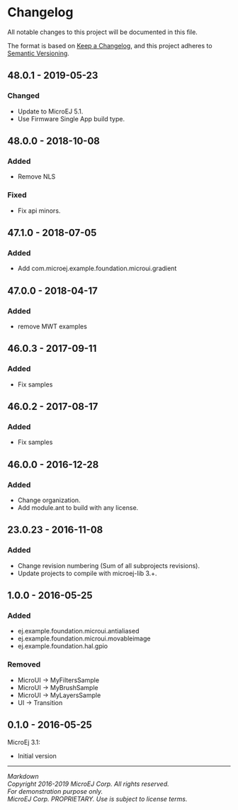# Changelog

All notable changes to this project will be documented in this file.

The format is based on [Keep a Changelog](https://keepachangelog.com/en/1.0.0/),
and this project adheres to [Semantic Versioning](https://semver.org/spec/v2.0.0.html).

## 48.0.1 - 2019-05-23

### Changed

  - Update to MicroEJ 5.1.
  - Use Firmware Single App build type.
  
## 48.0.0 - 2018-10-08

### Added

  - Remove NLS

### Fixed

  - Fix api minors.


## 47.1.0 - 2018-07-05

### Added

  - Add com.microej.example.foundation.microui.gradient

## 47.0.0 - 2018-04-17

### Added

  - remove MWT examples

## 46.0.3 - 2017-09-11

### Added

  - Fix samples

## 46.0.2 - 2017-08-17

### Added

  - Fix samples

## 46.0.0 - 2016-12-28

### Added

  - Change organization.
  - Add module.ant to build with any license.

## 23.0.23 - 2016-11-08

### Added

  - Change revision numbering (Sum of all subprojects revisions).
  - Update projects to compile with microej-lib 3.+.

## 1.0.0 - 2016-05-25

### Added

  - ej.example.foundation.microui.antialiased
  - ej.example.foundation.microui.movableimage
  - ej.example.foundation.hal.gpio

### Removed

  - MicroUI -> MyFiltersSample
  - MicroUI -> MyBrushSample
  - MicroUI -> MyLayersSample
  - UI -> Transition

## 0.1.0 - 2016-05-25

MicroEj 3.1:
  - Initial version

---  
_Markdown_   
_Copyright 2016-2019 MicroEJ Corp. All rights reserved._   
_For demonstration purpose only._   
_MicroEJ Corp. PROPRIETARY. Use is subject to license terms._  

